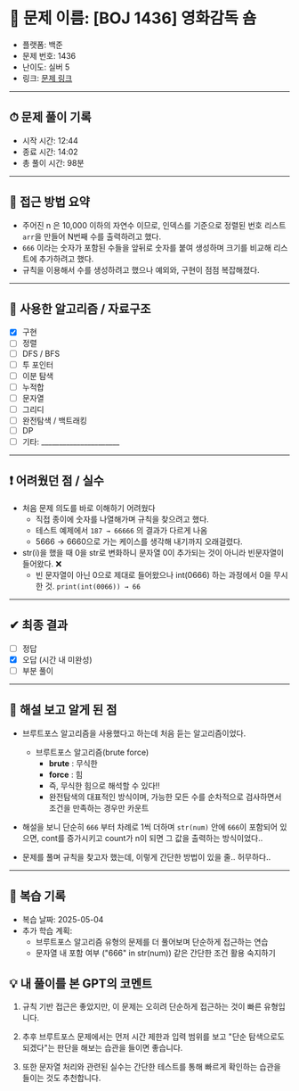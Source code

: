 # 🧠 문제 이름: [BOJ 1436] 영화감독 숌

- 플랫폼: 백준
- 문제 번호: 1436
- 난이도: 실버 5
- 링크: [문제 링크](https://www.acmicpc.net/problem/1436)

---

## ⏱ 문제 풀이 기록

- 시작 시간: 12:44
- 종료 시간: 14:02
- 총 풀이 시간: 98분

---

## 💭 접근 방법 요약

- 주어진 n 은 10,000 이하의 자연수 이므로, 인덱스를 기준으로 정렬된 번호 리스트 `arr`을 만들어 N번째 수를 출력하려고 했다.
- `666` 이라는 숫자가 포함된 수들을 앞뒤로 숫자를 붙여 생성하며 크기를 비교해 리스트에 추가하려고 했다.
- 규칙을 이용해서 수를 생성하려고 했으나 예외와, 구현이 점점 복잡해졌다.
---

## 🔧 사용한 알고리즘 / 자료구조

- [x] 구현
- [ ] 정렬
- [ ] DFS / BFS
- [ ] 투 포인터
- [ ] 이분 탐색
- [ ] 누적합
- [ ] 문자열
- [ ] 그리디
- [ ] 완전탐색 / 백트래킹
- [ ] DP
- [ ] 기타: ______________________

---

## ❗ 어려웠던 점 / 실수
- 처음 문제 의도를 바로 이해하기 어려웠다
    - 직접 종이에 숫자를 나열해가며 규칙을 찾으려고 했다.
    - 테스트 예제에서 `187 → 66666` 의 결과가 다르게 나옴
    - 5666 → 6660으로 가는 케이스를 생각해 내기까지 오래걸렸다.
- str(i)을 했을 때 0을 str로 변화하니 문자열 0이 추가되는 것이 아니라 빈문자열이 들어왔다. ❌
    - 빈 문자열이 아닌 0으로 제대로 들어왔으나 int(0666) 하는 과정에서 0을 무시한 것.  `print(int(0066)) → 66`


---

## ✔ 최종 결과

- [ ] 정답  
- [x] 오답 (시간 내 미완성)  
- [ ] 부분 풀이

---

## 📘 해설 보고 알게 된 점

- 브루트포스 알고리즘을 사용했다고 하는데 처음 듣는 알고리즘이었다.
    - 브루트포스 알고리즘(brute force)
        - **brute** : 무식한
        - **force** : 힘
        - 즉, 무식한 힘으로 해석할 수 있다!!
        - 완전탐색의 대표적인 방식이며, 가능한 모든 수를 순차적으로 검사하면서 조건을 만족하는 경우만 카운트
        
- 해설을 보니 단순히 `666` 부터 차례로 1씩 더하며 `str(num)` 안에 `666`이 포함되어 있으면, cont를 증가시키고 count가 n이 되면 그 값을 출력하는 방식이었다.. 
- 문제를 풀며 규칙을 찾고자 했는데, 이렇게 간단한 방법이 있을 줄.. 허무하다.. 

---

## 🔁 복습 기록

- 복습 날짜: 2025-05-04
- 추가 학습 계획:
    - 브루트포스 알고리즘 유형의 문제를 더 풀어보며 단순하게 접근하는 연습
    - 문자열 내 포함 여부 ("666" in str(num)) 같은 간단한 조건 활용 숙지하기


## 💡 내 풀이를 본 GPT의 코멘트
1. 규칙 기반 접근은 좋았지만, 이 문제는 오히려 단순하게 접근하는 것이 빠른 유형입니다.

2. 추후 브루트포스 문제에서는 먼저 시간 제한과 입력 범위를 보고 "단순 탐색으로도 되겠다"는 판단을 해보는 습관을 들이면 좋습니다.

3. 또한 문자열 처리와 관련된 실수는 간단한 테스트를 통해 빠르게 확인하는 습관을 들이는 것도 추천합니다.